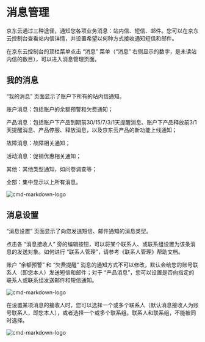 # 消息管理



京东云通过三种途径，通知您各项业务消息：站内信、短信、邮件。您可以在京东云控制台查看站内信详情，并设置希望以何种方式接收通知短信和邮件。

在京东云控制台的顶栏菜单点击 “消息” 菜单（“消息” 右侧显示的数字，是未读站内信的数目），可以进入消息管理页面。


## 我的消息
“我的消息” 页面显示了账户下所有的站内信通知。

账户消息：包括账户的余额预警和欠费通知；

产品消息：包括账户下产品到期前30/15/7/3/1天提醒消息、账户下产品释放前3/1天提醒消息、产品停服、释放消息，以及京东云产品的新功能上线通知；

故障消息：故障相关通知；

活动消息：促销优惠相关通知；

其他：其他类型通知，如问卷调查等；

全部：集中显示以上所有消息。


![cmd-markdown-logo](../../../../../image/Message-Center/%E6%8E%A7%E5%88%B6%E5%8F%B0%E6%88%AA%E5%9B%BE.png)
## 消息设置
“消息设置” 页面显示了向您发送短信、邮件通知的消息类型。

点击各 “消息接收人” 旁的编辑按钮，可以将某个联系人、或联系组设置为该条消息的发送对象。如何进行 “联系人管理”，请参考《联系人管理》帮助文档。

账户 “余额预警” 和 “欠费提醒” 消息的通知方式不可以修改，默认会给您的账号联系人（即您本人）发送短信和邮件；对于 “产品消息”，您可以设置是否向指定的联系人或联系组发送邮件和短信通知。

![cmd-markdown-logo](../../../../../image/Message-Center/%E5%9B%BD%E9%99%85%E5%8C%962.png)

在设置某项消息的接收人时，您可以选择一个或多个联系人（默认消息接收人为账号联系人，即您本人），或者选择一个或多个联系组。联系人和联系组，不能被同时选择。

![cmd-markdown-logo](https://github.com/jdcloudcom/cn/blob/edit/image/Message-Center/%E5%9B%BD%E9%99%85%E5%8C%963.png)
